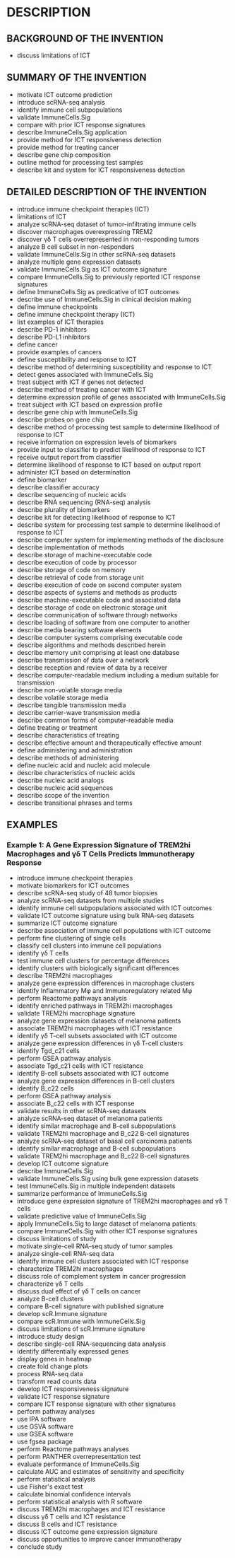 # DESCRIPTION

## BACKGROUND OF THE INVENTION

- discuss limitations of ICT

## SUMMARY OF THE INVENTION

- motivate ICT outcome prediction
- introduce scRNA-seq analysis
- identify immune cell subpopulations
- validate ImmuneCells.Sig
- compare with prior ICT response signatures
- describe ImmuneCells.Sig application
- provide method for ICT responsiveness detection
- provide method for treating cancer
- describe gene chip composition
- outline method for processing test samples
- describe kit and system for ICT responsiveness detection

## DETAILED DESCRIPTION OF THE INVENTION

- introduce immune checkpoint therapies (ICT)
- limitations of ICT
- analyze scRNA-seq dataset of tumor-infiltrating immune cells
- discover macrophages overexpressing TREM2
- discover γδ T cells overrepresented in non-responding tumors
- analyze B cell subset in non-responders
- validate ImmuneCells.Sig in other scRNA-seq datasets
- analyze multiple gene expression datasets
- validate ImmuneCells.Sig as ICT outcome signature
- compare ImmuneCells.Sig to previously reported ICT response signatures
- define ImmuneCells.Sig as predicative of ICT outcomes
- describe use of ImmuneCells.Sig in clinical decision making
- define immune checkpoints
- define immune checkpoint therapy (ICT)
- list examples of ICT therapies
- describe PD-1 inhibitors
- describe PD-L1 inhibitors
- define cancer
- provide examples of cancers
- define susceptibility and response to ICT
- describe method of determining susceptibility and response to ICT
- detect genes associated with ImmuneCells.Sig
- treat subject with ICT if genes not detected
- describe method of treating cancer with ICT
- determine expression profile of genes associated with ImmuneCells.Sig
- treat subject with ICT based on expression profile
- describe gene chip with ImmuneCells.Sig
- describe probes on gene chip
- describe method of processing test sample to determine likelihood of response to ICT
- receive information on expression levels of biomarkers
- provide input to classifier to predict likelihood of response to ICT
- receive output report from classifier
- determine likelihood of response to ICT based on output report
- administer ICT based on determination
- define biomarker
- describe classifier accuracy
- describe sequencing of nucleic acids
- describe RNA sequencing (RNA-seq) analysis
- describe plurality of biomarkers
- describe kit for detecting likelihood of response to ICT
- describe system for processing test sample to determine likelihood of response to ICT
- describe computer system for implementing methods of the disclosure
- describe implementation of methods
- describe storage of machine-executable code
- describe execution of code by processor
- describe storage of code on memory
- describe retrieval of code from storage unit
- describe execution of code on second computer system
- describe aspects of systems and methods as products
- describe machine-executable code and associated data
- describe storage of code on electronic storage unit
- describe communication of software through networks
- describe loading of software from one computer to another
- describe media bearing software elements
- describe computer systems comprising executable code
- describe algorithms and methods described herein
- describe memory unit comprising at least one database
- describe transmission of data over a network
- describe reception and review of data by a receiver
- describe computer-readable medium including a medium suitable for transmission
- describe non-volatile storage media
- describe volatile storage media
- describe tangible transmission media
- describe carrier-wave transmission media
- describe common forms of computer-readable media
- define treating or treatment
- describe characteristics of treating
- describe effective amount and therapeutically effective amount
- define administering and administration
- describe methods of administering
- define nucleic acid and nucleic acid molecule
- describe characteristics of nucleic acids
- describe nucleic acid analogs
- describe nucleic acid sequences
- describe scope of the invention
- describe transitional phrases and terms

## EXAMPLES

### Example 1: A Gene Expression Signature of TREM2hi Macrophages and γδ T Cells Predicts Immunotherapy Response

- introduce immune checkpoint therapies
- motivate biomarkers for ICT outcomes
- describe scRNA-seq study of 48 tumor biopsies
- analyze scRNA-seq datasets from multiple studies
- identify immune cell subpopulations associated with ICT outcomes
- validate ICT outcome signature using bulk RNA-seq datasets
- summarize ICT outcome signature
- describe association of immune cell populations with ICT outcome
- perform fine clustering of single cells
- classify cell clusters into immune cell populations
- identify γδ T cells
- test immune cell clusters for percentage differences
- identify clusters with biologically significant differences
- describe TREM2hi macrophages
- analyze gene expression differences in macrophage clusters
- identify Inflammatory Mφ and Immunoregulatory related Mφ
- perform Reactome pathways analysis
- identify enriched pathways in TREM2hi macrophages
- validate TREM2hi macrophage signature
- analyze gene expression datasets of melanoma patients
- associate TREM2hi macrophages with ICT resistance
- identify γδ T-cell subsets associated with ICT outcome
- analyze gene expression differences in γδ T-cell clusters
- identify Tgd_c21 cells
- perform GSEA pathway analysis
- associate Tgd_c21 cells with ICT resistance
- identify B-cell subsets associated with ICT outcome
- analyze gene expression differences in B-cell clusters
- identify B_c22 cells
- perform GSEA pathway analysis
- associate B_c22 cells with ICT response
- validate results in other scRNA-seq datasets
- analyze scRNA-seq dataset of melanoma patients
- identify similar macrophage and B-cell subpopulations
- validate TREM2hi macrophage and B_c22 B-cell signatures
- analyze scRNA-seq dataset of basal cell carcinoma patients
- identify similar macrophage and B-cell subpopulations
- validate TREM2hi macrophage and B_c22 B-cell signatures
- develop ICT outcome signature
- describe ImmuneCells.Sig
- validate ImmuneCells.Sig using bulk gene expression datasets
- test ImmuneCells.Sig in multiple independent datasets
- summarize performance of ImmuneCells.Sig
- introduce gene expression signature of TREM2hi macrophages and γδ T cells
- validate predictive value of ImmuneCells.Sig
- apply ImmuneCells.Sig to large dataset of melanoma patients
- compare ImmuneCells.Sig with other ICT response signatures
- discuss limitations of study
- motivate single-cell RNA-seq study of tumor samples
- analyze single-cell RNA-seq data
- identify immune cell clusters associated with ICT response
- characterize TREM2hi macrophages
- discuss role of complement system in cancer progression
- characterize γδ T cells
- discuss dual effect of γδ T cells on cancer
- analyze B-cell clusters
- compare B-cell signature with published signature
- develop scR.Immune signature
- compare scR.Immune with ImmuneCells.Sig
- discuss limitations of scR.Immune signature
- introduce study design
- describe single-cell RNA-sequencing data analysis
- identify differentially expressed genes
- display genes in heatmap
- create fold change plots
- process RNA-seq data
- transform read counts data
- develop ICT responsiveness signature
- validate ICT response signature
- compare ICT response signature with other signatures
- perform pathway analyses
- use IPA software
- use GSVA software
- use GSEA software
- use fgsea package
- perform Reactome pathways analyses
- perform PANTHER overrepresentation test
- evaluate performance of ImmuneCells.Sig
- calculate AUC and estimates of sensitivity and specificity
- perform statistical analysis
- use Fisher's exact test
- calculate binomial confidence intervals
- perform statistical analysis with R software
- discuss TREM2hi macrophages and ICT resistance
- discuss γδ T cells and ICT resistance
- discuss B cells and ICT resistance
- discuss ICT outcome gene expression signature
- discuss opportunities to improve cancer immunotherapy
- conclude study

